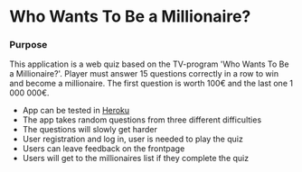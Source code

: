 # Who Wants To Be a Millionaire?
### Purpose

This application is a web quiz based on the TV-program 'Who Wants To Be a Millionaire?'.
Player must answer 15 questions correctly in a row to win and become a millionaire. The first question is worth 100€ and the last one 1 000 000€.

- App can be tested in [Heroku](https://who-wants-to-be-a-millionair-e.herokuapp.com/)
- The app takes random questions from three different difficulties
- The questions will slowly get harder 
- User registration and log in, user is needed to play the quiz
- Users can leave feedback on the frontpage
- Users will get to the millionaires list if they complete the quiz 
